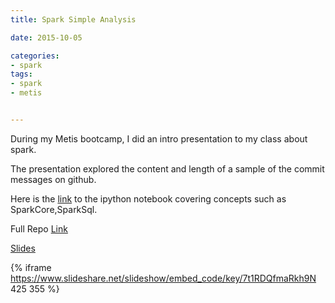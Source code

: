 ```yaml
---
title: Spark Simple Analysis

date: 2015-10-05

categories:
- spark
tags:
- spark
- metis


---
```


During my Metis bootcamp,  I did an intro presentation to my class about spark.

The presentation explored the content and length of a sample of the commit messages on github.
<!-- more -->
Here is the [link](https://github.com/npatta01/spark_metis_investigation/blob/master/spark.ipynb) to the ipython notebook covering concepts such as SparkCore,SparkSql.

Full Repo  [Link](https://github.com/npatta01/spark_metis_investigation)

[Slides](http://www.slideshare.net/nidhinpattaniyil/beginner-apache-spark-presentation)

{% iframe https://www.slideshare.net/slideshow/embed_code/key/7t1RDQfmaRkh9N 425 355 %}

